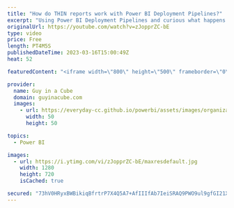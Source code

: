 ```yaml
---
title: "How do THIN reports work with Power BI Deployment Pipelines?"
excerpt: "Using Power BI Deployment Pipelines and curious what happens when the report and dataset are in different workspaces? How does it work when you promote to another pipeline? Kevin Arnold shows us!  Kevin Arnold: https://twitter.com/kevarnold https://www.linkedin.com/in/kevarnold/  📢 Become a member:"
originalUrl: https://youtube.com/watch?v=zJopprZC-bE
type: video
price: Free
length: PT4M5S
publishedDateTime: 2023-03-16T15:00:49Z
heat: 52

featuredContent: "<iframe width=\"800\" height=\"500\" frameborder=\"0\" src=\"https://www.youtube.com/embed/zJopprZC-bE\" allow=\"accelerometer; autoplay; encrypted-media; gyroscope; picture-in-picture\" allowfullscreen></iframe>"

provider:
  name: Guy in a Cube
  domain: guyinacube.com
  images:
    - url: https://everyday-cc.github.io/powerbi/assets/images/organizations/guyinacube.com-50x50.jpg
      width: 50
      height: 50

topics:
  - Power BI

images:
  - url: https://i.ytimg.com/vi/zJopprZC-bE/maxresdefault.jpg
    width: 1280
    height: 720
    isCached: true

secured: "73hV0HRyxBWBikiqBfrtrP7X4Q5A7+AfIIIfAb7IeiSRAQ9PWO9ul9gfGI21X7w0sRzg7UCTudr+0V2BCGfVMdvEr0h6ajZ3JIywtRJCY/SdlJx4DkpItfou9yQNqqdUqofgtchRXHIfbronY3SurxGVo8TbuP6AYQOI+/qbzVLdDRGAyiLAvrQVvh0rjrWDyCie3oFTqiJOsWE7Z5Pcg+hBnkbLDqR3dGXGPwcxhFN759o47drgCFGO4RIK9rNi6WrvcBUYYlOCu/2Bc72VwAAWt/S+aRe0SRq/aIAX75wi/vycEeJn/JddFMdnHu90bnyvayo5Y0PT47oLgDMukAmvftAm7rOfdjmjgZxIFMyrBhXHKGs603QD0pgmQQOzJJUD/12y0OXFib710eX3f38Mok8F/RW8uzep2vYSVzo=;Bq7clqOHADBJ4Jq6uj26Ow=="
---
```


